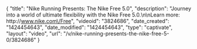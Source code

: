 {
    "title": "Nike Running Presents: The Nike Free 5.0",
    "description": "Journey into a world of ultimate flexibility with the Nike Free 5.0.\n\nLearn more: http:\/\/www.nike.com\/Free",
    "videoid": "3824686",
    "date_created": "1424454643",
    "date_modified": "1424454643",
    "type": "captivate",
    "layout": "video",
    "url": "\/v\/nike-running-presents-the-nike-free-5-0\/3824686"
}